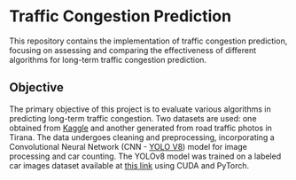 # Traffic Congestion Prediction

This repository contains the implementation of traffic congestion prediction, focusing on assessing and comparing the effectiveness of different algorithms for long-term traffic congestion prediction.

## Objective

The primary objective of this project is to evaluate various algorithms in predicting long-term traffic congestion. Two datasets are used: one obtained from [Kaggle](https://www.kaggle.com/datasets/fedesoriano/traffic-prediction-dataset) and another generated from road traffic photos in Tirana. The data undergoes cleaning and preprocessing, incorporating a Convolutional Neural Network (CNN - [YOLO V8](https://github.com/ultralytics/ultralytics)) model for image processing and car counting. The YOLOv8 model was trained on a labeled car images dataset available at [this link](https://public.roboflow.com/object-detection/vehicles-openimages) using CUDA and PyTorch.
